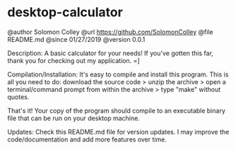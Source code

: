 # desktop-calculator

@author     Solomon Colley
@url        https://github.com/SolomonColley
@file       README.md
@since      01/27/2019
@version    0.0.1

Description:
A basic calculator for your needs! If you've gotten this far, thank you for checking out my application. =]

Compilation/Installation:
It's easy to compile and install this program. This is all you need to do: download the source code > unzip the archive > open a terminal/command prompt from within the archive > type "make" without quotes.

That's it! Your copy of the program should compile to an executable binary file that can be run on your desktop machine.

Updates:
Check this README.md file for version updates. I may improve the code/documentation and add more features over time.
